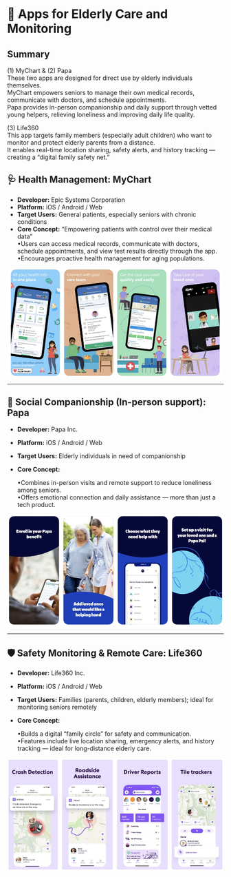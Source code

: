 # 🧓 Apps for Elderly Care and Monitoring

## Summary

(1) MyChart & (2) Papa  
These two apps are designed for direct use by elderly individuals themselves.  
	MyChart empowers seniors to manage their own medical records, communicate with doctors, and schedule appointments.  
	Papa provides in-person companionship and daily support through vetted young helpers, relieving loneliness and improving daily life quality.

(3) Life360  
	This app targets family members (especially adult children) who want to monitor and protect elderly parents from a distance.  
	It enables real-time location sharing, safety alerts, and history tracking — creating a “digital family safety net.”

## 🩺 Health Management: MyChart

- **Developer:** Epic Systems Corporation  
- **Platform:** iOS / Android / Web  
- **Target Users:** General patients, especially seniors with chronic conditions
- **Core Concept:** 
    “Empowering patients with control over their medical data”  
	•Users can access medical records, communicate with doctors, schedule appointments, and view test results directly through the app.  
	•Encourages proactive health management for aging populations.


![MyChart Interface](images/mychart_ui.png)

---

## 👥 Social Companionship (In-person support): Papa

- **Developer:** Papa Inc.  
- **Platform:** iOS / Android / Web  
- **Target Users:** Elderly individuals in need of companionship  
- **Core Concept:** 

  •Combines in-person visits and remote support to reduce loneliness among seniors.  
	•Offers emotional connection and daily assistance — more than just a tech product.

![Papa Interface](images/papa_ui.png)

---

## 🛡️ Safety Monitoring & Remote Care: Life360

- **Developer:** Life360 Inc.  
- **Platform:** iOS / Android / Web  
- **Target Users:** Families (parents, children, elderly members); ideal for monitoring seniors remotely  
- **Core Concept:** 

    •Builds a digital “family circle” for safety and communication.  
	•Features include live location sharing, emergency alerts, and history tracking — ideal for long-distance elderly care.


![Life360 Interface](images/life360_ui.png)